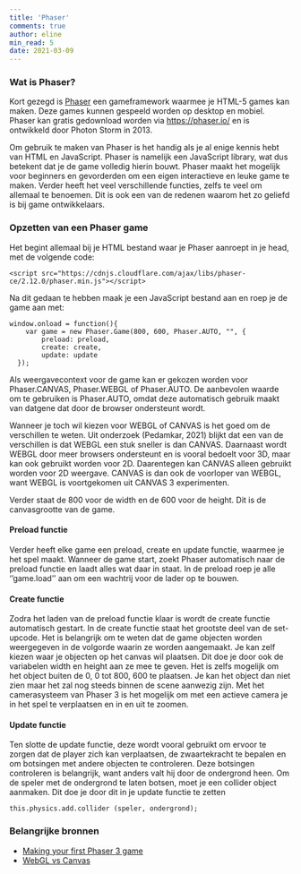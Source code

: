 ```yaml
---
title: 'Phaser'
comments: true
author: eline
min_read: 5
date: 2021-03-09
---
```


### Wat is Phaser?
Kort gezegd is [Phaser](https://phaser.io/) een gameframework waarmee je HTML-5 games kan maken. Deze games kunnen gespeeld worden op desktop en mobiel. Phaser kan gratis gedownload worden via https://phaser.io/ en is ontwikkeld door Photon Storm in 2013.

Om gebruik te maken van Phaser is het handig als je al enige kennis hebt van HTML en JavaScript. Phaser is namelijk een JavaScript library, wat dus betekent dat je de game volledig hierin bouwt. Phaser maakt het mogelijk voor beginners en gevorderden om een eigen interactieve en leuke game te maken. Verder heeft het veel verschillende functies, zelfs te veel om allemaal te benoemen. Dit is ook een van de redenen waarom het zo geliefd is bij game ontwikkelaars. 

### Opzetten van een Phaser game
Het begint allemaal bij je HTML bestand waar je Phaser aanroept in je head, met de volgende code: 
```
<script src="https://cdnjs.cloudflare.com/ajax/libs/phaser-ce/2.12.0/phaser.min.js"></script>
```
Na dit gedaan te hebben maak je een JavaScript bestand aan en roep je de game aan met:
```
window.onload = function(){
    var game = new Phaser.Game(800, 600, Phaser.AUTO, "", {
        preload: preload,
        create: create,
        update: update
  }); 
```
Als weergavecontext voor de game kan er gekozen worden voor Phaser.CANVAS, Phaser.WEBGL of Phaser.AUTO. De aanbevolen waarde om te gebruiken is Phaser.AUTO, omdat deze automatisch gebruik maakt van datgene dat door de browser ondersteunt wordt. 

Wanneer je toch wil kiezen voor WEBGL of CANVAS is het goed om de verschillen te weten. Uit onderzoek (Pedamkar, 2021) blijkt dat een van de verschillen is dat WEBGL een stuk sneller is dan CANVAS. Daarnaast wordt WEBGL door meer browsers ondersteunt en is vooral bedoelt voor 3D, maar kan ook gebruikt worden voor 2D. Daarentegen kan CANVAS alleen gebruikt worden voor 2D weergave. CANVAS is dan ook de voorloper van WEBGL, want WEBGL is voortgekomen uit CANVAS 3 experimenten.

Verder staat de 800 voor de width en de 600 voor de height. Dit is de canvasgrootte van de game. 

#### Preload functie
Verder heeft elke game een preload, create en update functie, waarmee je het spel maakt. Wanneer de game start, zoekt Phaser automatisch naar de preload functie en laadt alles wat daar in staat. In de preload roep je alle ‘’game.load’’ aan om een wachtrij voor de lader op te bouwen. 

#### Create functie
Zodra het laden van de preload functie klaar is wordt de create functie automatisch gestart. In de create functie staat het grootste deel van de set-upcode. Het is belangrijk om te weten dat de game objecten worden weergegeven in de volgorde waarin ze worden aangemaakt. Je kan zelf kiezen waar je objecten op het canvas wil plaatsen. Dit doe je door ook de variabelen width en height aan ze mee te geven. Het is zelfs mogelijk om het object buiten de 0, 0 tot 800, 600 te plaatsen. Je kan het object dan niet zien maar het zal nog steeds binnen de scene aanwezig zijn. Met het camerasysteem van Phaser 3 is het mogelijk om met een actieve camera je in het spel te verplaatsen en in en uit te zoomen. 

#### Update functie
Ten slotte de update functie, deze wordt vooral gebruikt om ervoor te zorgen dat de player zich kan verplaatsen, de zwaartekracht te bepalen en om botsingen met andere objecten te controleren. Deze botsingen controleren is belangrijk, want anders valt hij door de ondergrond heen. Om de speler met de ondergrond te laten botsen, moet je een collider object aanmaken. Dit doe je door dit in je update functie te zetten
```
this.physics.add.collider (speler, ondergrond); 
```

### Belangrijke bronnen

* [Making your first Phaser 3 game](https://phaser.io/tutorials/making-your-first-phaser-3-game/part1)
* [WebGL vs Canvas](https://www.educba.com/webgl-vs-canvas/)
